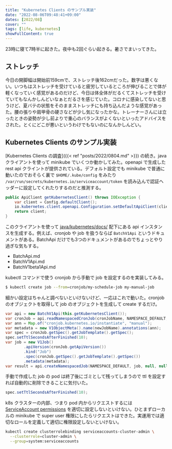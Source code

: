 ```yaml
---
title: "Kubernetes Clients のサンプル実装"
date: "2022-08-06T09:48:41+09:00"
dates: [2022/08]
cover: ""
tags: [life, kubernetes]
showFullContent: true
---
```


23時に寝て7時半に起きた。夜中も2回ぐらい起きる。暑さでまいってきた。

## ストレッチ

今日の開脚幅は開始前159cmで、ストレッチ後162cmだった。数字は悪くない。いつもはストレッチを受けていると疲労しているところが伸びることで体が軽くなっていく感覚があるのだけど、今日は体全体がだるくてストレッチを受けていてもなんかしんどいなぁとだるさを感じていた。コロナに感染してないと思うけど、夏バテの状態をそのままストレッチにも持ち込んだような感覚があった。腰の張りや肩甲骨の硬さなどが少し気になったかな。トレーナーさんには立ったときの姿勢が少し前よりで重心のバランスがよくないといったアドバイスをされた。とくにどこが悪いというわけでもないのになんかしんどい。

## Kubernetes Clients のサンプル実装

[Kubernetes Clients の調査]({{< ref "posts/2022/0804.md" >}}) の続き。java クライアントを使って minikube でいくつか動かしてみた。openapi で生成した rest api クライントが提供されている。デフォルト設定でも minikube で普通に動いたのでおそらく裏で `$HOME/.kube/config` をみたり `/var/run/secrets/kubernetes.io/serviceaccount/token` を読み込んで認証ヘッダーに設定してくれたりするのだと推測する。

```java
public ApiClient getKubernetesClient() throws IOException {
    var client = Config.defaultClient();
    io.kubernetes.client.openapi.Configuration.setDefaultApiClient(client);
    return client;
}
```

このクライアントを使って [java/kubernetes/docs/](https://github.com/kubernetes-client/java/tree/master/kubernetes/docs) 配下にある api インスタンスを生成する。例えば、cronjob や job を扱うならば `BatchV1Api` というドキュメントがある。BatchApi だけでも3つのドキュメントがあるのでちょっとやり過ぎな気もする。

* BatchApi.md
* BatchV1Api.md
* BatchV1beta1Api.md

kubectl コマンドで使う cronjob から手動で job を設定するのを実装してみる。

```bash
$ kubectl create job --from=cronjob/my-schedule-job my-manual-job
```

細かい設定はちゃんと調べないといけないけど、一応はこれで動いた。cronjob のオブジェクトを取得して job のオブジェクトを生成して create するだけ。

```java
var api = new BatchV1Api(this.getKubernetesClient());
var cronJob = api.readNamespacedCronJob(cronJobName, NAMESPACE_DEFAULT, null);
var ann = Map.of("cronjob.kubernetes.io/instantiate", "manual");
var metadata = new V1ObjectMeta().name(newJobName).annotations(ann);
var spec = cronJob.getSpec().getJobTemplate().getSpec();
spec.setTtlSecondsAfterFinished(10);
var job = new V1Job()
        .apiVersion(cronJob.getApiVersion())
        .kind("Job")
        .spec(cronJob.getSpec().getJobTemplate().getSpec())
        .metadata(metadata);
var result = api.createNamespacedJob(NAMESPACE_DEFAULT, job, null, null, null, null);
```

手動で作成した job の pod は終了後にゴミとして残ってしまうので ttl を設定すれば自動的に削除できることに気付いた。

```java
spec.setTtlSecondsAfterFinished(10);
```

k8s クラスターの内部、つまり pod 内からリクエストするには [ServiceAccount permissions](https://kubernetes.io/docs/reference/access-authn-authz/rbac/#service-account-permissions) を適切に設定しないといけない。ひとまずローカルの minikube で super user 権限にしたらリクエストはできた。実運用では適切なロールを定義して適切に権限設定しないといけない。

```bash
kubectl create clusterrolebinding serviceaccounts-cluster-admin \
  --clusterrole=cluster-admin \
  --group=system:serviceaccounts
```
